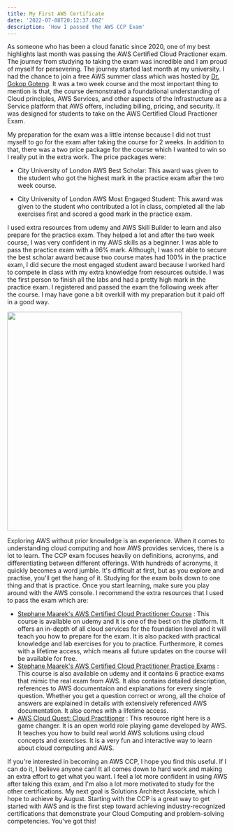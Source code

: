 ```yaml
---
title: My First AWS Certificate
date: '2022-07-08T20:12:37.00Z'
description: 'How I passed the AWS CCP Exam'
---
```


As someone who has been a cloud fanatic since 2020, one of my best highlights last month was passing the AWS Certified Cloud Practioner exam. The journey from studying to taking the exam was incredible and I am proud of myself for persevering. The journey started last month at my university. I had the chance to join a free AWS summer class which was hosted by <a href="http://eecs.qmul.ac.uk/profiles/gotenggokop.html">Dr. Gokop Goteng</a>. It was a two week course and the most important thing to mention is that, the course demonstrated a foundational understanding of Cloud principles, AWS Services, and other aspects of the Infrastructure as a Service platform that AWS offers, including billing, pricing, and security. It was designed for students to take on the AWS Certified Cloud Practioner Exam.

My preparation for the exam was a little intense because I did not trust myself to go for the exam after taking the course for 2 weeks. In addition to that, there was a two price package for the course which I wanted to win so I really put in the extra work. The price packages were:
- City University of London AWS Best Scholar: This award was given to the student who got the highest mark in the practice exam after the two week course.

- City University of London AWS Most Engaged Student: This award was given to the student who contributed a lot in class, completed all the lab exercises first and scored a good mark in the practice exam.

I used extra resources from udemy and AWS Skill Builder to learn and also prepare for the practice exam. They helped a lot and after the two week course, I was very confident in my AWS skills as a beginner. I was able to pass the practice exam with a 96% mark. Although, I was not able to secure the best scholar award because two course mates had 100% in the practice exam, I did secure the most engaged student award because I worked hard to compete in class with my extra knowledge from resources outside. I was the first person to finish all the labs and had a pretty high mark in the practice exam. I registered and passed the exam the following week after the course. I may have gone a bit overkill with my preparation but it paid off in a good way. 

<img src="https://user-images.githubusercontent.com/37503046/178597909-bf1d6f71-7cf6-4eb6-b728-a8a8f9a7975a.jpg" 
     width="400" 
     height="500" />
     
     
Exploring AWS without prior knowledge is an experience. When it comes to understanding cloud computing and how AWS provides services, there is a lot to learn. The CCP exam focuses heavily on definitions, acronyms, and differentiating between different offerings. With hundreds of acronyms, it quickly becomes a word jumble. It's difficult at first, but as you explore and practise, you'll get the hang of it. Studying for the exam boils down to one thing and that is practice. Once you start learning, make sure you play around with the AWS console. I recommend the extra resources that I used to pass the exam which are:
- <a href="https://www.udemy.com/course/aws-certified-cloud-practitioner-new/">Stephane Maarek's AWS Certified Cloud Practitioner Course</a> : This course is available on udemy and it is one of the best on the platform. It offers an in-depth of all cloud services for the foundation level and it will teach you how to prepare for the exam. It is also packed with practical knowledge and lab exercises  for you to practice. Furthermore, it comes with a lifetime access, which means all future updates on the course will be available for free.
- <a href="https://www.udemy.com/course/practice-exams-aws-certified-cloud-practitioner/">Stephane Maarek's AWS Certified Cloud Practitioner Practice Exams</a> : This course is also available on udemy and it contains 6 practice exams that mimic the real exam from AWS. It also contains detailed description, references to AWS documentaion and explanations for every single question. Whether you get a question correct or wrong, all the choice of answers are explained in details with extensively referenced AWS documentation. It also comes with a lifetime access.
- <a href="https://explore.skillbuilder.aws/learn/course/external/view/elearning/11458/aws-cloud-quest-cloud-practitioner">AWS Cloud Quest: Cloud Practitioner</a> : This resource right here is a game changer. It is an open world role playing game developed by AWS. It teaches you how to build real world AWS solutions using cloud concepts and exercises. It is a very fun and interactive way to learn about cloud computing and AWS. 


If you're interested in becoming an AWS CCP, I hope you find this useful. If I can do it, I believe anyone can! It all comes down to hard work and making an extra effort to get what you want. I feel a lot more confident in using AWS after taking this exam, and I'm also a lot more motivated to study for the other certifications. My next goal is Solutions Architect Associate, which I hope to achieve by August. Starting with the CCP is a great way to get started with AWS and is the first step toward achieving industry-recognized certifications that demonstrate your Cloud Computing and problem-solving competencies. You've got this!
